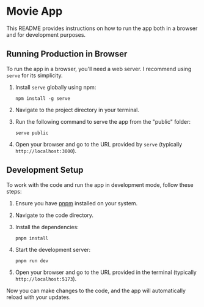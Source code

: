 # Movie App

This README provides instructions on how to run the app both in a browser and for development purposes.

## Running Production in Browser

To run the app in a browser, you'll need a web server. I recommend using `serve` for its simplicity.

1. Install `serve` globally using npm:

   ```
   npm install -g serve
   ```

2. Navigate to the project directory in your terminal.

3. Run the following command to serve the app from the "public" folder:

   ```
   serve public
   ```

4. Open your browser and go to the URL provided by `serve` (typically `http://localhost:3000`).

## Development Setup

To work with the code and run the app in development mode, follow these steps:

1. Ensure you have [pnpm](https://pnpm.io/) installed on your system.

2. Navigate to the code directory.

3. Install the dependencies:

   ```
   pnpm install
   ```

4. Start the development server:

   ```
   pnpm run dev
   ```

5. Open your browser and go to the URL provided in the terminal (typically `http://localhost:5173`).

Now you can make changes to the code, and the app will automatically reload with your updates.
